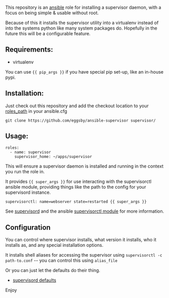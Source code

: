 This repository is an [ansible](http://ansibleworks.com) role for installing a supervisor daemon, with a focus on being simple & usable without root.

Because of this it installs the supervisor utility into a virtualenv instead of into the systems python like many system packages do. Hopefully in the future this will be a configurable feature.

## Requirements:

  - virtualenv

You can use `{{ pip_args }}` if you have special pip set-up, like an in-house pypi.

## Installation:
Just check out this repository and add the checkout location to your [roles_path](http://www.ansibleworks.com/docs/intro_configuration.html#roles-path) in your ansible.cfg

    git clone https://github.com/eggsby/ansible-supervisor supervisor/

## Usage:

    roles:
      - name: supervisor
        supervisor_home: ~/apps/supervisor

This will ensure a supervisor daemon is installed and running in the context you run the role in.
    
It provides `{{ super_args }}` for use interacting with the supervisorctl ansible module, providing things like the path to the config for your supervisord instance.

    supervisorctl: name=webserver state=restarted {{ super_args }}

See [supervisord](http://supervisord.org/) and the ansible [supervisorctl module](http://www.ansibleworks.com/docs/modules.html#supervisorctl) for more information.

## Configuration

You can control where supervisor installs, what version it installs, who it installs as, and any special installation options.

It installs shell aliases for accessing the supervisor using `supervisorctl -c path-to.conf` -- you can control this using `alias_file`

Or you can just let the defaults do their thing.

  * [supervisord defaults](https://github.com/eggsby/ansible-supervisor/blob/master/defaults/main.yaml)

Enjoy
